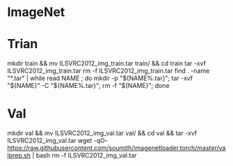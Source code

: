 # ImageNet

# Trian
mkdir train && mv ILSVRC2012_img_train.tar train/ && cd train
tar -xvf ILSVRC2012_img_train.tar
rm -f ILSVRC2012_img_train.tar
find . -name "*.tar" | while read NAME ; do mkdir -p "${NAME%.tar}"; tar -xvf "${NAME}" -C "${NAME%.tar}"; rm -f "${NAME}"; done

# Val
mkdir val && mv ILSVRC2012_img_val.tar val/ && cd val && tar -xvf ILSVRC2012_img_val.tar
wget -qO- https://raw.githubusercontent.com/soumith/imagenetloader.torch/master/valprep.sh | bash
rm -f ILSVRC2012_img_val.tar
